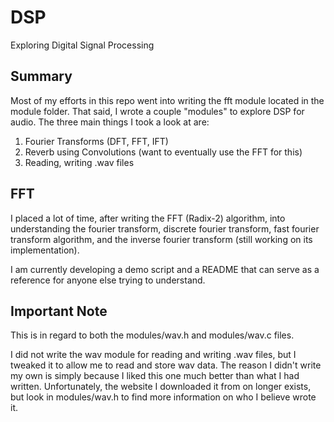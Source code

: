 # DSP
Exploring Digital Signal Processing 


## Summary
Most of my efforts in this repo went into writing the fft module located in
the module folder. That said, I wrote a couple "modules" to explore DSP for 
audio. The three main things I took a look at are: 

1. Fourier Transforms (DFT, FFT, IFT)
2. Reverb using Convolutions (want to eventually use the FFT for this)  
3. Reading, writing .wav files

## FFT
I placed a lot of time, after writing the FFT (Radix-2) algorithm, into
understanding the fourier transform, discrete fourier transform, fast fourier 
transform algorithm, and the inverse fourier transform (still working on its
implementation). 

I am currently developing a demo script and a README that can serve as a 
reference for anyone else trying to understand.  

## Important Note 
This is in regard to both the modules/wav.h and modules/wav.c files.

I did not write the wav module for reading and writing .wav files, but I 
tweaked it to allow me to read and store wav data. The reason I didn't write 
my own is simply because I liked this one much better than what I had written. 
Unfortunately, the website I downloaded it from on longer exists, but look in 
modules/wav.h to find more information on who I believe wrote it. 



